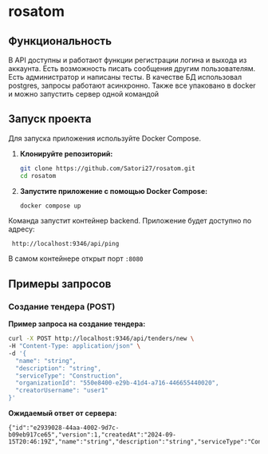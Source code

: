 # rosatom


## Функциональность

В API доступны и работают функции регистрации логина и выхода из аккаунта. Есть возможность писать сообщения другим пользователям. Есть администратор и написаны тесты. В качестве БД использовал postgres, запросы работают асинхронно. Также все упаковано в docker и можно запустить сервер одной командой

## Запуск проекта

Для запуска приложения используйте Docker Compose.

1. **Клонируйте репозиторий:**

    ```sh
    git clone https://github.com/Satori27/rosatom.git
    cd rosatom
    ```

2. **Запустите приложение с помощью Docker Compose:**

    ```sh
    docker compose up
    ```

Команда запустит контейнер backend. Приложение будет доступно по адресу:

     http://localhost:9346/api/ping

В самом контейнере открыт порт `:8080`


## Примеры запросов

### Создание тендера (POST)

**Пример запроса на создание тендера:**

```sh
curl -X POST http://localhost:9346/api/tenders/new \
-H "Content-Type: application/json" \
-d '{
  "name": "string",
  "description": "string",
  "serviceType": "Construction",
  "organizationId": "550e8400-e29b-41d4-a716-446655440020",
  "creatorUsername": "user1"
}'
```

**Ожидаемый ответ от сервера:**
```
{"id":"e2939028-44aa-4002-9d7c-b09eb917ce65","version":1,"createdAt":"2024-09-15T20:46:19Z","name":"string","description":"string","serviceType":"Construction","status":"Created"}
```